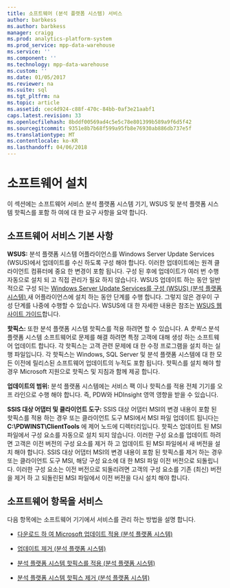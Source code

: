 ```yaml
---
title: 소프트웨어 (분석 플랫폼 시스템) 서비스
author: barbkess
ms.author: barbkess
manager: craigg
ms.prod: analytics-platform-system
ms.prod_service: mpp-data-warehouse
ms.service: ''
ms.component: ''
ms.technology: mpp-data-warehouse
ms.custom: ''
ms.date: 01/05/2017
ms.reviewer: na
ms.suite: sql
ms.tgt_pltfrm: na
ms.topic: article
ms.assetid: cec4d924-c88f-470c-84bb-0af3e21aabf1
caps.latest.revision: 33
ms.openlocfilehash: 8bddf00569ad4c5e5c78e801399b589a9f6d5f42
ms.sourcegitcommit: 9351e8b7b68f599a95fb8e76930ab886db737e5f
ms.translationtype: MT
ms.contentlocale: ko-KR
ms.lasthandoff: 04/06/2018
---
```

# <a name="software-servicing"></a>소프트웨어 설치
이 섹션에는 소프트웨어 서비스 분석 플랫폼 시스템 기기, WSUS 및 분석 플랫폼 시스템 핫픽스를 포함 하 여에 대 한 요구 사항을 요약 합니다.  
  
## <a name="Basics"></a>소프트웨어 서비스 기본 사항  
**WSUS:** 분석 플랫폼 시스템 어플라이언스를 Windows Server Update Services (WSUS)에서 업데이트를 수신 하도록 구성 해야 합니다. 이러한 업데이트에는 원격 클라이언트 컴퓨터에 중요 한 변경이 포함 됩니다. 구성 된 후에 업데이트가 여러 번 수행 자동으로 설치 되 고 직접 관리가 필요 하지 않습니다. WSUS 업데이트 하는 동안 일반적으로 구성 되는 [Windows Server Update Services를 구성 &#40;WSUS&#41; &#40;분석 플랫폼 시스템&#41; ](configure-windows-server-update-services-wsus.md) 새 어플라이언스에 설치 하는 동안 단계를 수행 합니다. 그렇지 않은 경우이 구성 단계를 나중에 수행할 수 있습니다. WSUS에 대 한 자세한 내용은 참조는 [WSUS 웹 사이트 가이드](http://go.microsoft.com/fwlink/?LinkId=202417)합니다.  
  
**핫픽스:** 또한 분석 플랫폼 시스템 핫픽스를 적용 하려면 할 수 있습니다. A *핫픽스* 분석 플랫폼 시스템 소프트웨어로 문제를 해결 하려면 특정 고객에 대해 생성 하는 소프트웨어 업데이트 합니다. 각 핫픽스는 고객 관련 문제에 대 한 수정 프로그램을 설치 하는 실행 파일입니다. 각 핫픽스는 Windows, SQL Server 및 분석 플랫폼 시스템에 대 한 모든 이전에 릴리스된 소프트웨어 업데이트의 누적도 포함 됩니다. 핫픽스를 설치 해야 할 경우 Microsoft 지원으로 핫픽스 및 지침과 함께 제공 합니다.  
  
**업데이트의 범위:** 분석 플랫폼 시스템에는 서비스 팩 이나 핫픽스를 적용 전체 기기를 오프 라인으로 수행 해야 합니다. 즉, PDW와 HDInsight 영역 영향을 받을 수 있습니다.  
  
**SSIS 대상 어댑터 및 클라이언트 도구:** SSIS 대상 어댑터 MSI의 변경 내용이 포함 된 핫픽스를 적용 하는 경우 또는 클라이언트 도구 MSI에서 MSI 파일 업데이트 됩니다는 **C:\PDWINST\ClientTools** 에 제어 노드에 디렉터리입니다. 핫픽스 업데이트 된 MSI 파일에서 구성 요소를 자동으로 설치 되지 않습니다. 이러한 구성 요소를 업데이트 하려면 고객은 이전 버전의 구성 요소를 제거 하 고 업데이트 된 MSI 파일에서 새 버전을 설치 해야 합니다. SSIS 대상 어댑터 MSI의 변경 내용이 포함 된 핫픽스를 제거 하는 경우 또는 클라이언트 도구 MSI, 해당 구성 요소에 대 한 MSI 파일 이전 버전으로 되돌립니다. 이러한 구성 요소는 이전 버전으로 되돌리려면 고객의 구성 요소를 기존 (최신) 버전을 제거 하 고 되돌린된 MSI 파일에서 이전 버전을 다시 설치 해야 합니다.  
  
## <a name="software-servicing-topics"></a>소프트웨어 항목을 서비스  
다음 항목에는 소프트웨어 기기에서 서비스를 관리 하는 방법을 설명 합니다.  
  
-   [다운로드 하 여 Microsoft 업데이트 적용 &#40;분석 플랫폼 시스템&#41;](download-and-apply-microsoft-updates.md)  
  
-   [업데이트 제거 &#40;분석 플랫폼 시스템&#41;](uninstall-microsoft-updates.md)  
  
-   [분석 플랫폼 시스템 핫픽스를 적용 &#40;분석 플랫폼 시스템&#41;](apply-analytics-platform-system-hotfixes.md)  
  
-   [분석 플랫폼 시스템 핫픽스 제거 &#40;분석 플랫폼 시스템&#41;](uninstall-analytics-platform-system-hotfixes.md)  
  
<!-- MISSING LINKS ## See Also  
[Common Metadata Query Examples &#40;SQL Server PDW&#41;](../sqlpdw/common-metadata-query-examples-sql-server-pdw.md)  -->  
  
